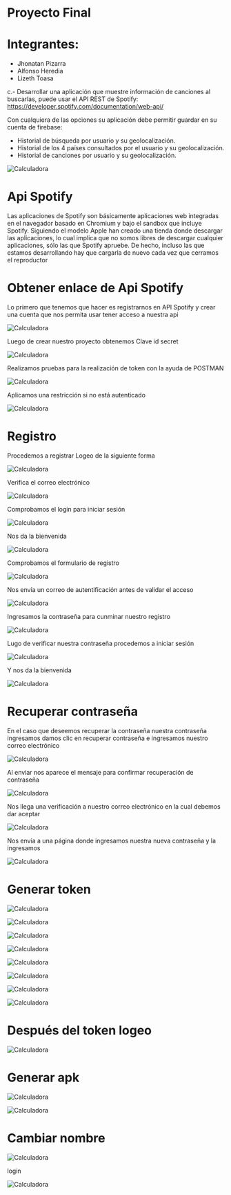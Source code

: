 # Proyecto Final

# Integrantes:
- Jhonatan Pizarra
- Alfonso Heredia
- Lizeth Toasa

c.- Desarrollar una aplicación que muestre información de canciones al buscarlas, puede usar
el API REST de Spotify: https://developer.spotify.com/documentation/web-api/

Con cualquiera de las opciones su aplicación debe permitir guardar en su cuenta de firebase:
- Historial de búsqueda por usuario y su geolocalización.
- Historial de los 4 países consultados por el usuario y su geolocalización.
- Historial de canciones por usuario y su geolocalización.

![Calculadora](https://github.com/LizethToasa/Proyecto-Final-Topicos/blob/master/topicos/spotify-logo.png)
# Api Spotify

Las aplicaciones de Spotify son básicamente aplicaciones web integradas en el navegador basado en Chromium y bajo el sandbox que incluye Spotify. Siguiendo el modelo Apple han creado una tienda donde descargar las aplicaciones, lo cual implica que no somos libres de descargar cualquier aplicaciones, sólo las que Spotify apruebe. De hecho, incluso las que estamos desarrollando hay que cargarla de nuevo cada vez que cerramos el reproductor

# Obtener enlace de Api Spotify
Lo primero que tenemos que hacer es registrarnos en API Spotify y crear una cuenta que nos permita usar tener acceso a nuestra api

![Calculadora](https://github.com/LizethToasa/Proyecto-Final-Topicos/blob/master/topicos/1.png)

Luego de crear nuestro proyecto obtenemos Clave id secret

![Calculadora](https://github.com/LizethToasa/Proyecto-Final-Topicos/blob/master/topicos/a.png)

Realizamos pruebas para la realización de token con la ayuda de POSTMAN

![Calculadora](https://github.com/LizethToasa/Proyecto-Final-Topicos/blob/master/topicos/2.png)

Aplicamos una restricción si no está autenticado

![Calculadora](https://github.com/LizethToasa/Proyecto-Final-Topicos/blob/master/topicos/3.png)

# Registro

Procedemos a registrar Logeo de la siguiente forma

![Calculadora](https://github.com/LizethToasa/Proyecto-Final-Topicos/blob/master/topicos/4.png)

Verifica el correo electrónico

![Calculadora](https://github.com/LizethToasa/Proyecto-Final-Topicos/blob/master/topicos/5.png)

Comprobamos el login para iniciar sesión 

![Calculadora](https://github.com/LizethToasa/Proyecto-Final-Topicos/blob/master/topicos/6.png)

Nos da la bienvenida 

![Calculadora](https://github.com/LizethToasa/Proyecto-Final-Topicos/blob/master/topicos/7.png)

Comprobamos el formulario de registro

![Calculadora](https://github.com/LizethToasa/Proyecto-Final-Topicos/blob/master/topicos/8.png)

Nos envía un correo de autentificación antes de validar el acceso 

![Calculadora](https://github.com/LizethToasa/Proyecto-Final-Topicos/blob/master/topicos/9.png)

Ingresamos la contraseña para cunminar nuestro registro

![Calculadora](https://github.com/LizethToasa/Proyecto-Final-Topicos/blob/master/topicos/10.png)

Lugo de verificar nuestra contraseña procedemos a iniciar sesión 

![Calculadora](https://github.com/LizethToasa/Proyecto-Final-Topicos/blob/master/topicos/11.png)

Y nos da la bienvenida

![Calculadora](https://github.com/LizethToasa/Proyecto-Final-Topicos/blob/master/topicos/12.png)

# Recuperar contraseña

En el caso que deseemos recuperar la contraseña nuestra contraseña ingresamos damos clic en recuperar contraseña e ingresamos nuestro correo electrónico 

![Calculadora](https://github.com/LizethToasa/Proyecto-Final-Topicos/blob/master/topicos/13.png)


Al enviar nos aparece el mensaje para confirmar recuperación de contraseña

![Calculadora](https://github.com/LizethToasa/Proyecto-Final-Topicos/blob/master/topicos/14.png)

Nos llega una verificación a nuestro correo electrónico en la cual debemos dar aceptar

![Calculadora](https://github.com/LizethToasa/Proyecto-Final-Topicos/blob/master/topicos/15.png)

Nos envía a una página donde ingresamos nuestra nueva contraseña y la ingresamos

![Calculadora](https://github.com/LizethToasa/Proyecto-Final-Topicos/blob/master/topicos/16.png)

# Generar token

![Calculadora](https://github.com/LizethToasa/Proyecto-Final-Topicos/blob/master/topicos/17.png)


![Calculadora](https://github.com/LizethToasa/Proyecto-Final-Topicos/blob/master/topicos/199.png)


![Calculadora](https://github.com/LizethToasa/Proyecto-Final-Topicos/blob/master/topicos/18.png)


![Calculadora](https://github.com/LizethToasa/Proyecto-Final-Topicos/blob/master/topicos/20.png)


![Calculadora](https://github.com/LizethToasa/Proyecto-Final-Topicos/blob/master/topicos/21.png)


![Calculadora](https://github.com/LizethToasa/Proyecto-Final-Topicos/blob/master/topicos/22.png)


![Calculadora](https://github.com/LizethToasa/Proyecto-Final-Topicos/blob/master/topicos/23.png)

![Calculadora](https://github.com/LizethToasa/Proyecto-Final-Topicos/blob/master/topicos/24.png)

# Después del token logeo

![Calculadora](https://github.com/LizethToasa/Proyecto-Final-Topicos/blob/master/topicos/25.png)

# Generar apk

![Calculadora](https://github.com/LizethToasa/Proyecto-Final-Topicos/blob/master/topicos/26.png)


![Calculadora](https://github.com/LizethToasa/Proyecto-Final-Topicos/blob/master/topicos/27.png)

# Cambiar nombre

![Calculadora](https://github.com/LizethToasa/Proyecto-Final-Topicos/blob/master/topicos/28.png)

login

![Calculadora](https://github.com/LizethToasa/Proyecto-Final-Topicos/blob/master/topicos/30.png)
